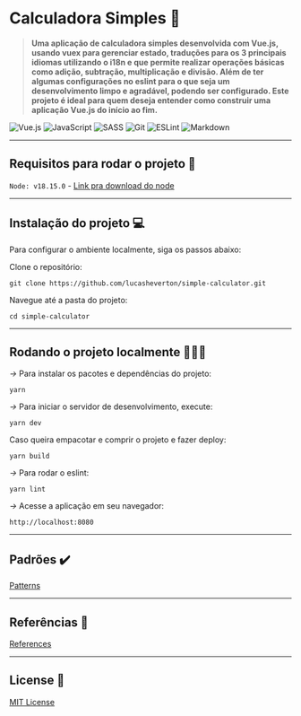 
# Calculadora Simples 🧮

 > **Uma aplicação de calculadora simples desenvolvida com Vue.js, usando vuex para gerenciar estado, traduções para os 3 principais idiomas utilizando o i18n e que permite realizar operações básicas como adição, subtração, multiplicação e divisão. Além de ter algumas configurações no eslint para o que seja um desenvolvimento limpo e agradável, podendo ser configurado. Este projeto é ideal para quem deseja entender como construir uma aplicação Vue.js do início ao fim.**


![Vue.js](https://img.shields.io/badge/vuejs-%2335495e.svg?style=for-the-badge&logo=vuedotjs&logoColor=%234FC08D) 
![JavaScript](https://img.shields.io/badge/javascript-%23323330.svg?style=for-the-badge&logo=javascript&logoColor=%23F7DF1E)
![SASS](https://img.shields.io/badge/SCSS-hotpink.svg?style=for-the-badge&logo=SASS&logoColor=white)
![Git](https://img.shields.io/badge/git-%23F05033.svg?style=for-the-badge&logo=git&logoColor=white)
![ESLint](https://img.shields.io/badge/ESLint-4B3263?style=for-the-badge&logo=eslint&logoColor=white)
![Markdown](https://img.shields.io/badge/markdown-%23000000.svg?style=for-the-badge&logo=markdown&logoColor=white)

___

## Requisitos para rodar o projeto 🛞

``Node: v18.15.0`` - [Link pra download do node](https://nodejs.org/pt)

___

## Instalação do projeto 💻

Para configurar o ambiente localmente, siga os passos abaixo:

Clone o repositório:

```
git clone https://github.com/lucasheverton/simple-calculator.git
```

Navegue até a pasta do projeto:

```
cd simple-calculator
```

___

## Rodando o projeto localmente 👨🏼‍💻

*->* Para instalar os pacotes e dependências do projeto:

```
yarn
```

*->* Para iniciar o servidor de desenvolvimento, execute:

```
yarn dev
```

Caso queira empacotar e comprir o projeto e fazer deploy:

```
yarn build
```

*->* Para rodar o eslint:

```
yarn lint
```

*->* Acesse a aplicação em seu navegador:

```
http://localhost:8080
```
___

## Padrões ✔️

[Patterns](https://github.com/lucasheverton/Calculator/blob/master/docs/PATTERNS.md)

___

## Referências 📝

[References](https://github.com/lucasheverton/Calculator/blob/master/docs/REFERENCES.md)

___

 ## License 📃

 [MIT License](https://github.com/lucasheverton/Calculator/blob/master/LICENSE)
 